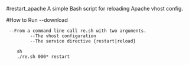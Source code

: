#restart_apache
A simple Bash script for reloading Apache vhost config.



#How to Run
   --download 

	 --From a command line call re.sh with two arguments.
			 --The vhost configuration
			 --The service directive {restart|reload}

		sh
		./re.sh 000* restart
